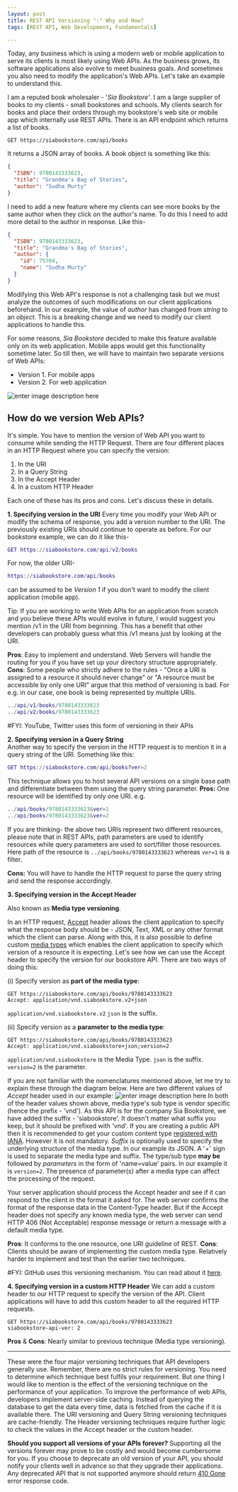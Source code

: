 ```yaml
---
layout: post
title: REST API Versioning ":" Why and How? 
tags: [REST API, Web Development, Fundamentals]

---
```



Today, any business which is using a modern web or mobile application to serve its clients is most likely using Web APIs. As the business grows, its software applications also evolve to meet business goals. And sometimes you also need to modify the application's Web APIs. Let's take an example to understand this.  

I am a reputed book wholesaler - '*Sia Bookstore'*. I am a large supplier of books to my clients - small bookstores and schools. My clients search for books and place their orders through my bookstore's web site or mobile app which internally use REST APIs. There is an API endpoint which returns a list of books.

    GET https://siabookstore.com/api/books

It returns a JSON array of books. A book object is something like this:
~~~json
{
  "ISBN": 9780143333623,
  "title": "Grandma's Bag of Stories",
  "author": "Sudha Murty"
}
~~~
I need to add a new feature where my clients can see more books by the same author when they click on the author's name. To do this I need to add more detail to the author in response. Like this-
~~~json
{
  "ISBN": 9780143333623,
  "title": "Grandma's Bag of Stories",
  "author": {
    "id": 75704,
    "name": "Sudha Murty"
  }
}
~~~
Modifying this Web API's response is not a challenging task but we must analyze the outcomes of such modifications on our client applications beforehand. In our example, the value of _author_ has changed from _string_ to an _object_. This is a breaking change and we need to modify our client applications to handle this.

For some reasons, _Sia Bookstore_ decided to make this feature available only on its web application. Mobile apps would get this functionality sometime later. So till then, we will have to maintain two separate versions of Web APIs: 

 - Version 1. For mobile apps 
 - Version 2. For web application

![enter image description here](https://raw.githubusercontent.com/commentedout/commentedout.github.io/master/assets/img/api-ver-01.png)

## How do we version Web APIs?

  
It's simple. You have to mention the version of Web API you want to consume while sending the HTTP Request. There are four different places in an HTTP Request where you can specify the version:

1.  In the URI
2.  In a Query String
3.  In the Accept Header
4.  In a custom HTTP Header

Each one of these has its pros and cons. Let's discuss these in details.

**1. Specifying version in the URI**
Every time you modify your Web API or modify the schema of response, you add a version number to the URI. The previously existing URIs should continue to operate as before. For our bookstore example, we can do it like this-
~~~matlab
GET https://siabookstore.com/api/v2/books
~~~

For now, the older URI-
~~~matlab
https://siabookstore.com/api/books
~~~
can be assumed to be *Version 1* if you don't want to modify the client application (mobile app).  

Tip: If you are working to write Web APIs for an application from scratch and you believe these APIs would evolve in future, I would suggest you mention /v1 in the URI from beginning. This has a benefit that other developers can probably guess what this /v1 means just by looking at the URI.

**Pros**: Easy to implement and understand. Web Servers will handle the routing for you if you have set up your directory structure appropriately.
**Cons**: Some people who strictly adhere to the rules - "Once a URI is assigned to a resource it should never change" or "A resource must be accessible by only one URI" argue that this method of versioning is bad. For e.g.  in our case, one book is being represented by multiple URIs.
~~~matlab
../api/v1/books/9780143333623
../api/v2/books/9780143333623
~~~
#FYI: YouTube, Twitter uses this form of versioning in their APIs



**2. Specifying version in a Query String**  
Another way to specify the version in the HTTP request is to mention it in a query string of the URI. Something like this:
~~~matlab
GET https://siabookstore.com/api/books?ver=2
~~~
This technique allows you to host several API versions on a single base path and differentiate between them using the query string parameter.
**Pros:** One resource will be identified by only one URI. e.g.
~~~matlab
../api/books/9780143333623&ver=1
../api/books/9780143333623&ver=2
~~~
If you are thinking- the above two URIs represent two different resources, please note that in REST APIs, path parameters are used to identify resources while query parameters are used to sort/filter those resources. Here path of the resource is `../api/books/9780143333623` whereas `ver=1` is a filter.

**Cons:** You will have to handle the HTTP request to parse the query string and send the response accordingly.


**3. Specifying version in the Accept Header**

Also known as **Media type versioning**. 

In an HTTP request, [Accept](https://developer.mozilla.org/en-US/docs/Web/HTTP/Headers/Accept) header allows the client application to specify what the response body should be - JSON, Text, XML or any other format which the client can parse. Along with this, it is also possible to define custom [media types](https://en.wikipedia.org/wiki/Media_type) which enables the client application to specify which version of a resource it is expecting. 
Let's see how we can use the Accept header to specify the version for our bookstore API. There are two ways of doing this:

(i) Specify version as **part of the media type**:

~~~http
GET https://siabookstore.com/api/books/9780143333623
Accept: application/vnd.siabookstore.v2+json
~~~
`application/vnd.siabookstore.v2`
`json` is the suffix.

(ii) Specify version as a **parameter to the media type**:
~~~http
GET https://siabookstore.com/api/books/9780143333623
Accept: application/vnd.siabookstore+json;version=2
~~~  
`application/vnd.siabookstore` is the Media Type.
`json` is the suffix.
`version=2`  is the parameter.

If you are not familiar with the nomenclatures mentioned above, let me try to explain these through the diagram below. Here are two different values of *Accept* header used in our example:
![enter image description here](https://raw.githubusercontent.com/commentedout/commentedout.github.io/master/assets/img/api-ver-02.png)
In both of the header values shown above, media type's sub type is vendor specific (hence the prefix - 'vnd'). As this API is for the company Sia Bookstore, we have added the suffix - 'siabookstore'. It doesn't matter what suffix you keep, but it should be prefixed with 'vnd'. If you are creating a public API then it is recommended to get your custom content type [registered with IANA](https://www.iana.org/assignments/media-types/media-types.xhtml). However it is not mandatory.  *Suffix* is optionally used to specify the underlying structure of the media type. In our example its JSON. A '+' sign is used to separate the media type and suffix. The type/sub type **may be** followed by *parameters* in the form of 'name=value' pairs. In our example it is `version=2`. The presence of parameter(s) after a media type can affect the processing of the request.

Your server application should process the Accept header and see if it can respond to the client in the format it asked for. The web server confirms the format of the response data in the Content-Type header. But if the Accept header does not specify any known media type, the web server can send HTTP 406 (Not Acceptable) response message or return a message with a default media type.

**Pros**: It conforms to the one resource, one URI guideline of REST.
**Cons**: Clients should be aware of implementing the custom media type. Relatively harder to implement and test than the earlier two techniques. 

#FYI: GitHub uses this versioning mechanism. You can read about it [here](https://developer.github.com/v3/media/).

**4. Specifying version in a custom HTTP Header** 
We can add a custom header to our HTTP request to specify the version of the API. Client applications will have to add this custom header to all the required HTTP requests.

~~~http
GET https://siabookstore.com/api/books/9780143333623
siabookstore-api-ver: 2
~~~

**Pros** & **Cons**: Nearly similar to previous technique (Media type versioning).

------------------
These were the four major versioning techniques that API developers generally use. Remember, there are no strict rules for versioning. You need to determine which technique best fulfils your requirement. But one thing I would like to mention is the effect of the versioning technique on the performance of your application. To improve the performance of web APIs, developers implement server-side caching. Instead of querying the database to get the data every time, data is fetched from the cache if it is available there. The URI versioning and Query String versioning techniques are cache-friendly. The Header versioning techniques require further logic to check the values in the Accept header or the custom header.

**Should you support all versions of your APIs forever?**
Supporting all the versions forever may prove to be costly and would become cumbersome for you. If you choose to deprecate an old version of your API, you should notify your clients well in advance so that they upgrade their applications. Any deprecated API that is not supported anymore should return [410 Gone](https://developer.mozilla.org/en-US/docs/Web/HTTP/Status/410) error response code.

